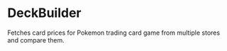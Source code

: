 # DeckBuilder

Fetches card prices for Pokemon trading card game from multiple stores and compare them.

